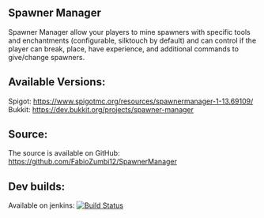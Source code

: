 ## Spawner Manager

Spawner Manager allow your players to mine spawners with specific tools and enchantments (configurable, silktouch by default) and can control if the player can break, place, have experience, and additional commands to give/change spawners.

## Available Versions:
Spigot: https://www.spigotmc.org/resources/spawnermanager-1-13.69109/  
Bukkit: https://dev.bukkit.org/projects/spawner-manager

## Source:
The source is available on GitHub: https://github.com/FabioZumbi12/SpawnerManager

## Dev builds: 
Available on jenkins: [![Build Status](http://host.areaz12server.net.br:8081/buildStatus/icon?job=SpawnerManager)](http://host.areaz12server.net.br:8081/job/SpawnerManager/)
